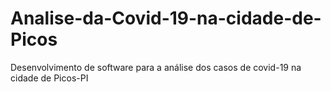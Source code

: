 # Analise-da-Covid-19-na-cidade-de-Picos
Desenvolvimento de software para a análise dos casos de covid-19 na cidade de Picos-PI
